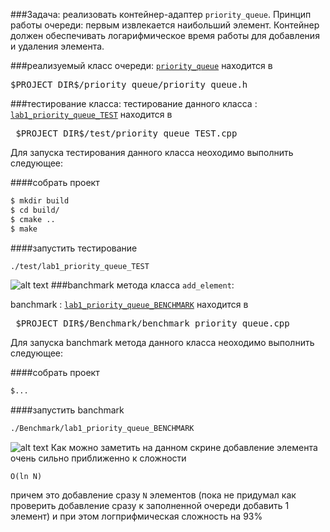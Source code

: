 
###Задача:
реализовать контейнер-адаптер `priority_queue`. Принцип работы очереди:
первым извлекается наибольший элемент. Контейнер должен
обеспечивать логарифмическое время работы для добавления и удаления элемента.

###реализуемый класс очереди:
[`priority_queue`](map/tree_for_map.h) находится в
<pre>$PROJECT_DIR$/priority_queue/priority_queue.h</pre>

###тестирование класса:
тестирование данного класса : [`lab1_priority_queue_TEST`](test/map_TEST.cpp) находится в
<pre> $PROJECT_DIR$/test/priority_queue_TEST.cpp </pre>

Для запуска тестирования данного класса неоходимо выполнить следующее:

####собрать проект
```bash
$ mkdir build
$ cd build/
$ cmake ..
$ make 
```
####запустить тестирование
```bash
./test/lab1_priority_queue_TEST
```
![alt text](images/Снимок%20экрана%20от%202022-02-24%2005-40-34.png "Описание будет тут")
###banchmark метода класса `add_element`:

banchmark : [`lab1_priority_queue_BENCHMARK`](Benchmark/benchmark_map.cpp) находится в
<pre> $PROJECT_DIR$/Benchmark/benchmark_priority_queue.cpp </pre>

Для запуска banchmark метода данного класса неоходимо выполнить следующее:

####собрать проект
```bash
$...
```
####запустить banchmark
```bash
./Benchmark/lab1_priority_queue_BENCHMARK
```

![alt text](images/Снимок%20экрана%20от%202022-02-24%2005-47-46.png "Описание будет тут")
Как можно заметить на данном скрине добавление элемента очень сильно приближенно к сложности 

`O(ln N)`

 причем это добавление сразу `N` элементов (пока не придумал как проверить добавление сразу к заполненной очереди добавить 1 элемент)
и при этом логприфмическая сложность на 93%